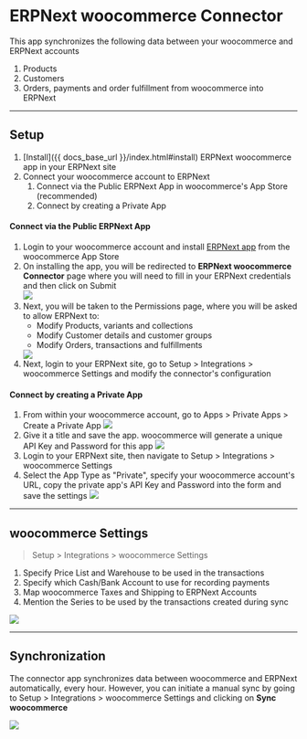 # ERPNext woocommerce Connector

This app synchronizes the following data between your woocommerce and ERPNext accounts

1. Products
1. Customers
1. Orders, payments and order fulfillment from woocommerce into ERPNext

---

## Setup

1. [Install]({{ docs_base_url }}/index.html#install) ERPNext woocommerce app in your ERPNext site
1. Connect your woocommerce account to ERPNext
	1. Connect via the Public ERPNext App in woocommerce's App Store (recommended)
	1. Connect by creating a Private App
	
#### Connect via the Public ERPNext App

1. Login to your woocommerce account and install [ERPNext app](https://apps.woocommerce.com/erpnext-connector-1) from the woocommerce App Store
1. On installing the app, you will be redirected to **ERPNext woocommerce Connector** page where you will need to fill in your ERPNext credentials and then click on Submit    
    <img class="screenshot" src="{{ docs_base_url }}/assets/img/broker1.2.png">    
1. Next, you will be taken to the Permissions page, where you will be asked to allow ERPNext to:
    - Modify Products, variants and collections
    - Modify Customer details and customer groups
    - Modify Orders, transactions and fulfillments    
	<img class="screenshot" src="{{ docs_base_url }}/assets/img/permission.png">
1. Next, login to your ERPNext site, go to Setup > Integrations > woocommerce Settings and modify the connector's configuration

#### Connect by creating a Private App

1. From within your woocommerce account, go to Apps > Private Apps > Create a Private App
    <img class="screenshot" src="{{ docs_base_url }}/assets/img/woocommerce-private-apps-page.png">
1. Give it a title and save the app. woocommerce will generate a unique API Key and Password for this app
    <img class="screenshot" src="{{ docs_base_url }}/assets/img/woocommerce-new-private-app.png">
1. Login to your ERPNext site, then navigate to Setup > Integrations > woocommerce Settings
1. Select the App Type as "Private", specify your woocommerce account's URL, copy the private app's API Key and Password into the form and save the settings
    <img class="screenshot" src="{{ docs_base_url }}/assets/img/erpnext-config-for-private-app.png">

---

## woocommerce Settings

> Setup > Integrations > woocommerce Settings

1. Specify Price List and Warehouse to be used in the transactions
1. Specify which Cash/Bank Account to use for recording payments
1. Map woocommerce Taxes and Shipping to ERPNext Accounts
1. Mention the Series to be used by the transactions created during sync

<img class="screenshot" src="{{ docs_base_url }}/assets/img/setup-woocommerce-settings.png">

---

## Synchronization

The connector app synchronizes data between woocommerce and ERPNext automatically, every hour. However, you can initiate a manual sync by going to Setup > Integrations > woocommerce Settings and clicking on **Sync woocommerce**

<img class="screenshot" src="{{ docs_base_url }}/assets/img/sync.png">

